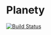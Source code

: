 # Planety
[![Build Status](https://travis-ci.org/zofiazientek/Planety.svg?branch=master)](https://travis-ci.org/zofiazientek/Planety)
